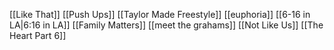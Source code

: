 [[Like That]]
[[Push Ups]]
[[Taylor Made Freestyle]]
[[euphoria]]
[[6-16 in LA|6:16 in LA]]
[[Family Matters]]
[[meet the grahams]]
[[Not Like Us]]
[[The Heart Part 6]]